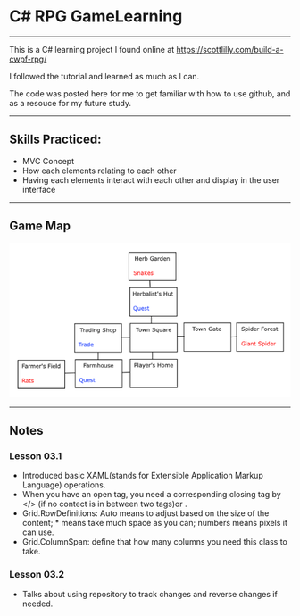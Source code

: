 # C# RPG GameLearning

---
This is a C# learning project I found online at https://scottlilly.com/build-a-cwpf-rpg/ 

I followed the tutorial and learned as much as I can. 

The code was posted here for me to get familiar with how to use github, and as a resouce for my future study.

---

## Skills Practiced:

* MVC Concept
* How each elements relating to each other
* Having each elements interact with each other and display in the user interface

---
## Game Map
![alt text](https://github.com/jun383914/GameLearning/blob/master/WPFGameWorld.png)

---
## Notes
### Lesson 03.1
* Introduced basic XAML(stands for Extensible Application Markup Language) operations.
* When you have an open tag, you need a corresponding closing tag by </> (if no contect is in between two tags)or </nameplaceholder>.
* Grid.RowDefinitions: Auto means to adjust based on the size of the content; * means take much space as you can; numbers means pixels it can use.
* Grid.ColumnSpan: define that how many columns you need this class to take.
### Lesson 03.2
* Talks about using repository to track changes and reverse changes if needed.
